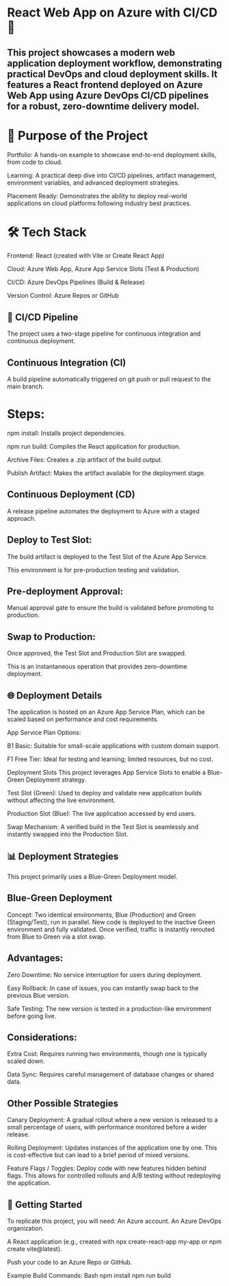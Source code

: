 # React Web App on Azure with CI/CD 🚀
## This project showcases a modern web application deployment workflow, demonstrating practical DevOps and cloud deployment skills. It features a React frontend deployed on Azure Web App using Azure DevOps CI/CD pipelines for a robust, zero-downtime delivery model.

# 🎯 Purpose of the Project
   Portfolio: A hands-on example to showcase end-to-end deployment skills, from code to cloud.

Learning: A practical deep dive into CI/CD pipelines, artifact management, environment variables, and advanced deployment strategies.

Placement Ready: Demonstrates the ability to deploy real-world applications on cloud platforms following industry best practices.

# 🛠️ Tech Stack
Frontend: React (created with Vite or Create React App)

Cloud: Azure Web App, Azure App Service Slots (Test & Production)

CI/CD: Azure DevOps Pipelines (Build & Release)

Version Control: Azure Repos or GitHub

## 🔄 CI/CD Pipeline
The project uses a two-stage pipeline for continuous integration and continuous deployment.

## Continuous Integration (CI)
A build pipeline automatically triggered on git push or pull request to the main branch.

# Steps:

npm install: Installs project dependencies.

npm run build: Compiles the React application for production.

Archive Files: Creates a .zip artifact of the build output.

Publish Artifact: Makes the artifact available for the deployment stage.

## Continuous Deployment (CD)
A release pipeline automates the deployment to Azure with a staged approach.

## Deploy to Test Slot:

The build artifact is deployed to the Test Slot of the Azure App Service.

This environment is for pre-production testing and validation.

## Pre-deployment Approval:

Manual approval gate to ensure the build is validated before promoting to production.

## Swap to Production:

Once approved, the Test Slot and Production Slot are swapped.

This is an instantaneous operation that provides zero-downtime deployment.

## 🌐 Deployment Details
The application is hosted on an Azure App Service Plan, which can be scaled based on performance and cost requirements.

App Service Plan Options:

B1 Basic: Suitable for small-scale applications with custom domain support.

F1 Free Tier: Ideal for testing and learning; limited resources, but no cost.

Deployment Slots
This project leverages App Service Slots to enable a Blue-Green Deployment strategy.

Test Slot (Green): Used to deploy and validate new application builds without affecting the live environment.

Production Slot (Blue): The live application accessed by end users.

Swap Mechanism: A verified build in the Test Slot is seamlessly and instantly swapped into the Production Slot.

## 📊 Deployment Strategies
This project primarily uses a Blue-Green Deployment model.

## Blue-Green Deployment
Concept: Two identical environments, Blue (Production) and Green (Staging/Test), run in parallel. New code is deployed to the inactive Green environment and fully validated. Once verified, traffic is instantly rerouted from Blue to Green via a slot swap.

## Advantages:

Zero Downtime: No service interruption for users during deployment.

Easy Rollback: In case of issues, you can instantly swap back to the previous Blue version.

Safe Testing: The new version is tested in a production-like environment before going live.

## Considerations:

Extra Cost: Requires running two environments, though one is typically scaled down.

Data Sync: Requires careful management of database changes or shared data.

## Other Possible Strategies
Canary Deployment: A gradual rollout where a new version is released to a small percentage of users, with performance monitored before a wider release.

Rolling Deployment: Updates instances of the application one by one. This is cost-effective but can lead to a brief period of mixed versions.

Feature Flags / Toggles: Deploy code with new features hidden behind flags. This allows for controlled rollouts and A/B testing without redeploying the application.

## 🚀 Getting Started
To replicate this project, you will need:
An Azure account.
An Azure DevOps organization.

A React application (e.g., created with npx create-react-app my-app or npm create vite@latest).

Push your code to an Azure Repo or GitHub.

Example Build Commands:
Bash
  npm install
  npm run build